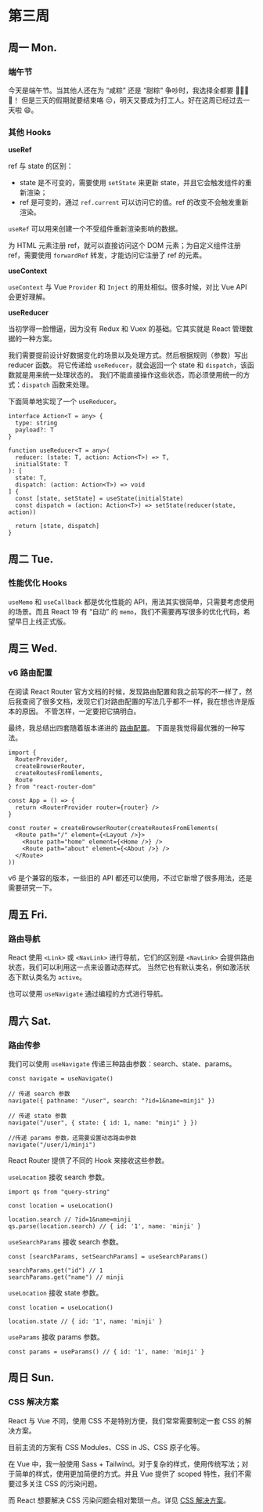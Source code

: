 # 第三周

## 周一 Mon. <Badge type="info" text="06-10" />

### 端午节

今天是端午节。当其他人还在为 “咸粽” 还是 “甜粽” 争吵时，我选择全都要 🥰🥰😍😍！
但是三天的假期就要结束咯 😔，明天又要成为打工人。好在这周已经过去一天啦 😄。

### 其他 Hooks

**useRef**

ref 与 state 的区别：

- state 是不可变的，需要使用 `setState` 来更新 state，并且它会触发组件的重新渲染；
- ref 是可变的，通过 `ref.current` 可以访问它的值。ref 的改变不会触发重新渲染。

`useRef` 可以用来创建一个不受组件重新渲染影响的数据。

为 HTML 元素注册 ref，就可以直接访问这个 DOM 元素；为自定义组件注册 ref，需要使用 `forwardRef` 转发，才能访问它注册了 ref 的元素。

**useContext**

`useContext` 与 Vue `Provider` 和 `Inject` 的用处相似。很多时候，对比 Vue API 会更好理解。

**useReducer**

当初学得一脸懵逼，因为没有 Redux 和 Vuex 的基础。它其实就是 React 管理数据的一种方案。

我们需要提前设计好数据变化的场景以及处理方式。然后根据规则（参数）写出 reducer 函数。
将它传递给 `useReducer`，就会返回一个 state 和 `dispatch`，该函数就是用来统一处理状态的。
我们不能直接操作这些状态，而必须使用统一的方式：`dispatch` 函数来处理。

下面简单地实现了一个 `useReducer`。

```tsx
interface Action<T = any> {
  type: string
  payload?: T
}

function useReducer<T = any>(
  reducer: (state: T, action: Action<T>) => T,
  initialState: T
): [
  state: T,
  dispatch: (action: Action<T>) => void
] {
  const [state, setState] = useState(initialState)
  const dispatch = (action: Action<T>) => setState(reducer(state, action))
  
  return [state, dispatch]
}
```

## 周二 Tue. <Badge type="info" text="06-11" />

### 性能优化 Hooks

`useMemo` 和 `useCallback` 都是优化性能的 API，用法其实很简单，只需要考虑使用的场景。而且 React 19 有 “自动” 的 `memo`，我们不需要再写很多的优化代码，希望早日上线正式版。

## 周三 Wed. <Badge type="info" text="06-12" />

### v6 路由配置

在阅读 React Router 官方文档的时候，发现路由配置和我之前写的不一样了，然后我查阅了很多文档，发现它们对路由配置的写法几乎都不一样，我在想也许是版本的原因。
不管怎样，一定要把它搞明白。

最终，我总结出四套随着版本递进的 [路由配置](http://docs.yuwenjian.com/front-end/react.html#路由配置)。 下面是我觉得最优雅的一种写法。

```tsx
import {
  RouterProvider,
  createBrowserRouter,
  createRoutesFromElements,
  Route
} from "react-router-dom"

const App = () => {
  return <RouterProvider router={router} />
}

const router = createBrowserRouter(createRoutesFromElements(
  <Route path="/" element={<Layout />}>
    <Route path="home" element={<Home />} />
    <Route path="about" element={<About />} />
  </Route>
))
```

v6 是个兼容的版本，一些旧的 API 都还可以使用，不过它新增了很多用法，还是需要研究一下。

## 周五 Fri. <Badge type="info" text="06-14" />

### 路由导航

React 使用 `<Link>` 或 `<NavLink>` 进行导航，它们的区别是 `<NavLink>` 会提供路由状态，我们可以利用这一点来设置动态样式。
当然它也有默认类名，例如激活状态下默认类名为 `active`。

也可以使用 `useNavigate` 通过编程的方式进行导航。

## 周六 Sat. <Badge type="info" text="06-15" />

### 路由传参

我们可以使用 `useNavigate` 传递三种路由参数：search、state、params。

```tsx
const navigate = useNavigate()

// 传递 search 参数
navigate({ pathname: "/user", search: "?id=1&name=minji" })

// 传递 state 参数
navigate("/user", { state: { id: 1, name: "minji" } })

//传递 params 参数，还需要设置动态路由参数
navigate("/user/1/minji")
```

React Router 提供了不同的 Hook 来接收这些参数。

`useLocation` 接收 search 参数。

```tsx
import qs from "query-string"

const location = useLocation()

location.search // ?id=1&name=minji
qs.parse(location.search) // { id: '1', name: 'minji' }
```

`useSearchParams` 接收 search 参数。

```tsx
const [searchParams, setSearchParams] = useSearchParams()

searchParams.get("id") // 1
searchParams.get("name") // minji
```

`useLocation` 接收 state 参数。

```tsx
const location = useLocation()

location.state // { id: '1', name: 'minji' }
```

`useParams` 接收 params 参数。

```tsx
const params = useParams() // { id: '1', name: 'minji' }
```

## 周日 Sun. <Badge type="info" text="06-16" />

### CSS 解决方案

React 与 Vue 不同，使用 CSS 不是特别方便，我们常常需要制定一套 CSS 的解决方案。

目前主流的方案有 CSS Modules、CSS in JS、CSS 原子化等。

在 Vue 中，我一般使用 Sass + Tailwind。对于复杂的样式，使用传统写法；对于简单的样式，使用更加简便的方式。并且 Vue 提供了 scoped 特性，我们不需要过多关注 CSS
的污染问题。

而 React 想要解决 CSS 污染问题会相对繁琐一点。详见 [CSS 解决方案](http://docs.yuwenjian.com/front-end/react.html#css-解决方案)。
